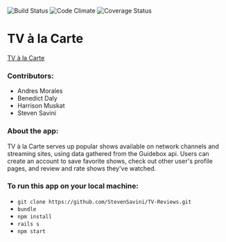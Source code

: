 ![Build Status](https://codeship.com/projects/8adc15e0-0688-0135-c77a-621c5691c49a/status?branch=master)
![Code Climate](https://codeclimate.com/github/StevenSavini/TV-Reviews.png)
![Coverage Status](https://coveralls.io/repos/github/StevenSavini/TV-Reviews/badge.png?branch=master)


# TV à la Carte

[TV à la Carte](http://www.tv-reviews.herokuapp.com)

### Contributors:

* Andres Morales
* Benedict Daly
* Harrison Muskat
* Steven Savini

### About the app:

TV à la Carte serves up popular shows available on network channels and streaming sites, using data gathered from the Guidebox api. Users can create an account to save favorite shows, check out other user's profile pages, and review and rate shows they've watched.

### To run this app on your local machine:

* `git clone https://github.com/StevenSavini/TV-Reviews.git`
* `bundle`
* `npm install`
* `rails s`
* `npm start`
